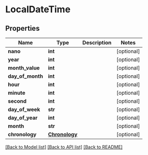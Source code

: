 # LocalDateTime


## Properties
Name | Type | Description | Notes
------------ | ------------- | ------------- | -------------
**nano** | **int** |  | [optional] 
**year** | **int** |  | [optional] 
**month_value** | **int** |  | [optional] 
**day_of_month** | **int** |  | [optional] 
**hour** | **int** |  | [optional] 
**minute** | **int** |  | [optional] 
**second** | **int** |  | [optional] 
**day_of_week** | **str** |  | [optional] 
**day_of_year** | **int** |  | [optional] 
**month** | **str** |  | [optional] 
**chronology** | [**Chronology**](Chronology.md) |  | [optional] 

[[Back to Model list]](../README.md#documentation-for-models) [[Back to API list]](../README.md#documentation-for-api-endpoints) [[Back to README]](../README.md)


